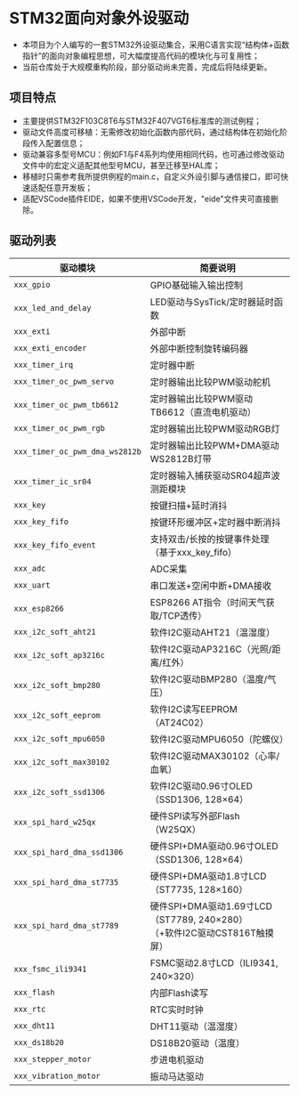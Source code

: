# STM32面向对象外设驱动

- 本项目为个人编写的一套STM32外设驱动集合，采用C语言实现“结构体+函数指针”的面向对象编程思想，可大幅度提高代码的模块化与可复用性；
- 当前仓库处于大规模重构阶段，部分驱动尚未完善，完成后将陆续更新。

## 项目特点

- 主要提供STM32F103C8T6与STM32F407VGT6标准库的测试例程；
- 驱动文件高度可移植：无需修改初始化函数内部代码，通过结构体在初始化阶段传入配置信息；
- 驱动兼容多型号MCU：例如F1与F4系列均使用相同代码，也可通过修改驱动文件中的宏定义适配其他型号MCU，甚至迁移至HAL库；
- 移植时只需参考我所提供例程的main.c，自定义外设引脚与通信接口，即可快速适配任意开发板；
- 适配VSCode插件EIDE，如果不使用VSCode开发，"eide"文件夹可直接删除。

## 驱动列表

| 驱动模块                       | 简要说明 |
|-------------------------------|----------|
| `xxx_gpio`                    | GPIO基础输入输出控制 |
| `xxx_led_and_delay`           | LED驱动与SysTick/定时器延时函数 |
| `xxx_exti`                    | 外部中断 |
| `xxx_exti_encoder`            | 外部中断控制旋转编码器 |
| `xxx_timer_irq`               | 定时器中断 |
| `xxx_timer_oc_pwm_servo`      | 定时器输出比较PWM驱动舵机 |
| `xxx_timer_oc_pwm_tb6612`     | 定时器输出比较PWM驱动TB6612（直流电机驱动） |
| `xxx_timer_oc_pwm_rgb`        | 定时器输出比较PWM驱动RGB灯 |
| `xxx_timer_oc_pwm_dma_ws2812b`| 定时器输出比较PWM+DMA驱动WS2812B灯带 |
| `xxx_timer_ic_sr04`           | 定时器输入捕获驱动SR04超声波测距模块 |
| `xxx_key`                     | 按键扫描+延时消抖 |
| `xxx_key_fifo`                | 按键环形缓冲区+定时器中断消抖 |
| `xxx_key_fifo_event`          | 支持双击/长按的按键事件处理（基于xxx_key_fifo） |
| `xxx_adc`                     | ADC采集 |
| `xxx_uart`                    | 串口发送+空闲中断+DMA接收 |
| `xxx_esp8266`                 | ESP8266 AT指令（时间天气获取/TCP透传） |
| `xxx_i2c_soft_aht21`          | 软件I2C驱动AHT21（温湿度） |
| `xxx_i2c_soft_ap3216c`        | 软件I2C驱动AP3216C（光照/距离/红外） |
| `xxx_i2c_soft_bmp280`         | 软件I2C驱动BMP280（温度/气压） |
| `xxx_i2c_soft_eeprom`         | 软件I2C读写EEPROM（AT24C02） |
| `xxx_i2c_soft_mpu6050`        | 软件I2C驱动MPU6050（陀螺仪） |
| `xxx_i2c_soft_max30102`       | 软件I2C驱动MAX30102（心率/血氧） |
| `xxx_i2c_soft_ssd1306`        | 软件I2C驱动0.96寸OLED（SSD1306, 128×64） |
| `xxx_spi_hard_w25qx`          | 硬件SPI读写外部Flash（W25QX） |
| `xxx_spi_hard_dma_ssd1306`    | 硬件SPI+DMA驱动0.96寸OLED（SSD1306, 128×64） |
| `xxx_spi_hard_dma_st7735`     | 硬件SPI+DMA驱动1.8寸LCD（ST7735, 128×160） |
| `xxx_spi_hard_dma_st7789`     | 硬件SPI+DMA驱动1.69寸LCD（ST7789, 240×280）<br>（+软件I2C驱动CST816T触摸屏） |
| `xxx_fsmc_ili9341`            | FSMC驱动2.8寸LCD（ILI9341, 240×320） |
| `xxx_flash`                   | 内部Flash读写 |
| `xxx_rtc`                     | RTC实时时钟 |
| `xxx_dht11`                   | DHT11驱动（温湿度） |
| `xxx_ds18b20`                 | DS18B20驱动（温度） |
| `xxx_stepper_motor`           | 步进电机驱动 |
| `xxx_vibration_motor`         | 振动马达驱动 |
